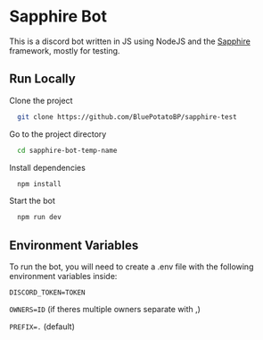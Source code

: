 
# Sapphire Bot 

This is a discord bot written in JS using NodeJS and the [Sapphire](https://www.sapphirejs.dev/) framework, mostly for testing.


## Run Locally

Clone the project

```bash
  git clone https://github.com/BluePotatoBP/sapphire-test
```

Go to the project directory

```bash
  cd sapphire-bot-temp-name
```

Install dependencies

```bash
  npm install
```

Start the bot

```bash
  npm run dev
```


## Environment Variables

To run the bot, you will need to create a .env file with the following environment variables inside:

`DISCORD_TOKEN=TOKEN`

`OWNERS=ID` (if theres multiple owners separate with ,)

`PREFIX=.` (default)
